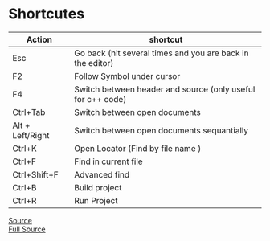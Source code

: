 # Shortcutes

| Action           | shortcut                                                    |
| ---------------- | ----------------------------------------------------------- |
| Esc              | Go back (hit several times and you are back in the editor)  |
| F2               | Follow Symbol under cursor                                  |
| F4               | Switch between header and source (only useful for c++ code) |
| Ctrl+Tab         | Switch between open documents                               |
| Alt + Left/Right | Switch between open documents sequantially                  |
| Ctrl+K           | Open Locator (Find by file name )                           |
| Ctrl+F           | Find in current file                                        |
| Ctrl+Shift+F     | Advanced find                                               |
| Ctrl+B           | Build project                                               |
| Ctrl+R           | Run Project                                                 |

[Source](https://www.qt.io/product/qt6/qml-book/ch03-qtcreator-shortcuts)
<br>
[Full Source](https://doc.qt.io/qtcreator/creator-keyboard-shortcuts.html)